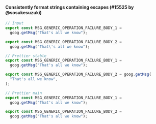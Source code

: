 #### Consistently format strings containing escapes (#15525 by @sosukesuzuki)

<!-- prettier-ignore -->
```jsx
// Input
export const MSG_GENERIC_OPERATION_FAILURE_BODY_1 =
  goog.getMsg("That's all we know");

export const MSG_GENERIC_OPERATION_FAILURE_BODY_2 =
  goog.getMsg("That\'s all we know");

// Prettier stable
export const MSG_GENERIC_OPERATION_FAILURE_BODY_1 =
  goog.getMsg("That's all we know");

export const MSG_GENERIC_OPERATION_FAILURE_BODY_2 = goog.getMsg(
  "That's all we know",
);

// Prettier main
export const MSG_GENERIC_OPERATION_FAILURE_BODY_1 =
  goog.getMsg("That's all we know");

export const MSG_GENERIC_OPERATION_FAILURE_BODY_2 =
  goog.getMsg("That's all we know");
```
